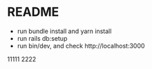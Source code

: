 # README

- run bundle install and yarn install
- run rails db:setup
- run bin/dev, and check http://localhost:3000

11111
2222
